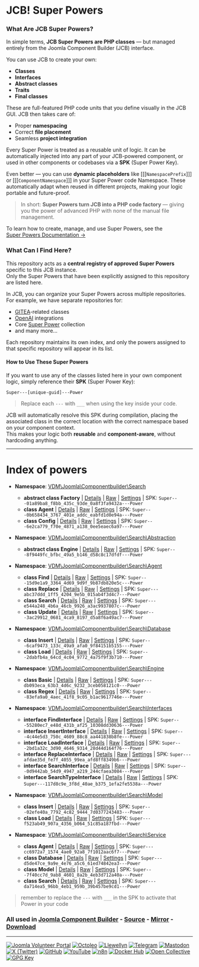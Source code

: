 # JCB! Super Powers

### What Are JCB Super Powers?
In simple terms, **JCB Super Powers are PHP classes** — but managed entirely from the Joomla Component Builder (JCB) interface.

You can use JCB to create your own:
- **Classes**
- **Interfaces**
- **Abstract classes**
- **Traits**
- **Final classes**

These are full-featured PHP code units that you define visually in the JCB GUI. JCB then takes care of:
- Proper **namespacing**
- Correct **file placement**
- Seamless **project integration**

Every Super Power is treated as a reusable unit of logic. It can be automatically injected into any part of your JCB-powered component, or used in other components or codebases via a **SPK** (Super Power Key).

Even better — you can use **dynamic placeholders** like [[[`NamespacePrefix`]]] or [[[`ComponentNamespace`]]] in your Super Power code Namespace. These automatically adapt when reused in different projects, making your logic portable and future-proof.

> In short: **Super Powers turn JCB into a PHP code factory** — giving you the power of advanced PHP with none of the manual file management.

To learn how to create, manage, and use Super Powers, see the  
[Super Powers Documentation →](https://git.vdm.dev/joomla/super-powers/wiki)

### What Can I Find Here?
This repository acts as a **central registry of approved Super Powers** specific to this JCB instance.  
Only the Super Powers that have been explicitly assigned to this repository are listed here.

In JCB, you can organize your Super Powers across multiple repositories.  
For example, we have separate repositories for:

- [GITEA](https://git.vdm.dev/joomla/gitea)-related classes
- [OpenAI](https://git.vdm.dev/joomla/openai) integrations
- Core [Super Power](https://git.vdm.dev/joomla/super-powers) collection
- and many more...

Each repository maintains its own index, and only the powers assigned to that specific repository will appear in its list.
#### How to Use These Super Powers
If you want to use any of the classes listed here in your own component logic, simply reference their **SPK** (Super Power Key):

```
Super---[unique-guid]---Power
```

> Replace each `---` with `___` when using the key inside your code.

JCB will automatically resolve this SPK during compilation, placing the associated class in the correct location with the correct namespace based on your component context.  
This makes your logic both **reusable** and **component-aware**, without hardcoding anything.

---
# Index of powers

- **Namespace**: [VDM\Joomla\Componentbuilder\Search](#vdm-joomla-componentbuilder-search)

  - **abstract class Factory** | [Details](src/01a89ba8-f8bb-435c-93de-0a8f3fa9432a) | [Raw](src/01a89ba8-f8bb-435c-93de-0a8f3fa9432a/code.power) | [Settings](src/01a89ba8-f8bb-435c-93de-0a8f3fa9432a/settings.json) | SPK: `Super---01a89ba8_f8bb_435c_93de_0a8f3fa9432a---Power`
  - **class Agent** | [Details](src/0b658434-3767-401e-addc-eabfd1d0e94a) | [Raw](src/0b658434-3767-401e-addc-eabfd1d0e94a/code.power) | [Settings](src/0b658434-3767-401e-addc-eabfd1d0e94a/settings.json) | SPK: `Super---0b658434_3767_401e_addc_eabfd1d0e94a---Power`
  - **class Config** | [Details](src/6e2ca779-f70e-4871-a138-0ee5eaec6a97) | [Raw](src/6e2ca779-f70e-4871-a138-0ee5eaec6a97/code.power) | [Settings](src/6e2ca779-f70e-4871-a138-0ee5eaec6a97/settings.json) | SPK: `Super---6e2ca779_f70e_4871_a138_0ee5eaec6a97---Power`
- **Namespace**: [VDM\Joomla\Componentbuilder\Search\Abstraction](#vdm-joomla-componentbuilder-search-abstraction)

  - **abstract class Engine** | [Details](src/8f9449fc-bfbc-49a5-b146-d58c8c17dfdf) | [Raw](src/8f9449fc-bfbc-49a5-b146-d58c8c17dfdf/code.power) | [Settings](src/8f9449fc-bfbc-49a5-b146-d58c8c17dfdf/settings.json) | SPK: `Super---8f9449fc_bfbc_49a5_b146_d58c8c17dfdf---Power`
- **Namespace**: [VDM\Joomla\Componentbuilder\Search\Agent](#vdm-joomla-componentbuilder-search-agent)

  - **class Find** | [Details](src/15d9e1a9-3364-4d69-9d9f-9b87db820e5c) | [Raw](src/15d9e1a9-3364-4d69-9d9f-9b87db820e5c/code.power) | [Settings](src/15d9e1a9-3364-4d69-9d9f-9b87db820e5c/settings.json) | SPK: `Super---15d9e1a9_3364_4d69_9d9f_9b87db820e5c---Power`
  - **class Replace** | [Details](src/abc37ddd-1ff5-4204-9e5b-015ab4f3d4c7) | [Raw](src/abc37ddd-1ff5-4204-9e5b-015ab4f3d4c7/code.power) | [Settings](src/abc37ddd-1ff5-4204-9e5b-015ab4f3d4c7/settings.json) | SPK: `Super---abc37ddd_1ff5_4204_9e5b_015ab4f3d4c7---Power`
  - **class Search** | [Details](src/e544a248-4b6a-46cb-9926-a3ac9937807c) | [Raw](src/e544a248-4b6a-46cb-9926-a3ac9937807c/code.power) | [Settings](src/e544a248-4b6a-46cb-9926-a3ac9937807c/settings.json) | SPK: `Super---e544a248_4b6a_46cb_9926_a3ac9937807c---Power`
  - **class Update** | [Details](src/3ac29912-0681-4ca9-8197-d5a8f6a49ac7) | [Raw](src/3ac29912-0681-4ca9-8197-d5a8f6a49ac7/code.power) | [Settings](src/3ac29912-0681-4ca9-8197-d5a8f6a49ac7/settings.json) | SPK: `Super---3ac29912_0681_4ca9_8197_d5a8f6a49ac7---Power`
- **Namespace**: [VDM\Joomla\Componentbuilder\Search\Database](#vdm-joomla-componentbuilder-search-database)

  - **class Insert** | [Details](src/6caf9473-133c-49a9-afa0-9f84151b5155) | [Raw](src/6caf9473-133c-49a9-afa0-9f84151b5155/code.power) | [Settings](src/6caf9473-133c-49a9-afa0-9f84151b5155/settings.json) | SPK: `Super---6caf9473_133c_49a9_afa0_9f84151b5155---Power`
  - **class Load** | [Details](src/2dabfb4a-64cd-4c04-9772-4a75f9f3b710) | [Raw](src/2dabfb4a-64cd-4c04-9772-4a75f9f3b710/code.power) | [Settings](src/2dabfb4a-64cd-4c04-9772-4a75f9f3b710/settings.json) | SPK: `Super---2dabfb4a_64cd_4c04_9772_4a75f9f3b710---Power`
- **Namespace**: [VDM\Joomla\Componentbuilder\Search\Engine](#vdm-joomla-componentbuilder-search-engine)

  - **class Basic** | [Details](src/db093eca-63b3-4d6c-9232-3ceb058121c0) | [Raw](src/db093eca-63b3-4d6c-9232-3ceb058121c0/code.power) | [Settings](src/db093eca-63b3-4d6c-9232-3ceb058121c0/settings.json) | SPK: `Super---db093eca_63b3_4d6c_9232_3ceb058121c0---Power`
  - **class Regex** | [Details](src/83efa9a0-4aec-41f8-9c05-b1ac9617746e) | [Raw](src/83efa9a0-4aec-41f8-9c05-b1ac9617746e/code.power) | [Settings](src/83efa9a0-4aec-41f8-9c05-b1ac9617746e/settings.json) | SPK: `Super---83efa9a0_4aec_41f8_9c05_b1ac9617746e---Power`
- **Namespace**: [VDM\Joomla\Componentbuilder\Search\Interfaces](#vdm-joomla-componentbuilder-search-interfaces)

  - **interface FindInterface** | [Details](src/55280ec7-e48d-431b-af25-10308dd30636) | [Raw](src/55280ec7-e48d-431b-af25-10308dd30636/code.power) | [Settings](src/55280ec7-e48d-431b-af25-10308dd30636/settings.json) | SPK: `Super---55280ec7_e48d_431b_af25_10308dd30636---Power`
  - **interface InsertInterface** | [Details](src/4c44e5d3-750c-4609-88c8-aa441838b8fe) | [Raw](src/4c44e5d3-750c-4609-88c8-aa441838b8fe/code.power) | [Settings](src/4c44e5d3-750c-4609-88c8-aa441838b8fe/settings.json) | SPK: `Super---4c44e5d3_750c_4609_88c8_aa441838b8fe---Power`
  - **interface LoadInterface** | [Details](src/2bd1a32c-3d90-4646-9314-28d44d164f76) | [Raw](src/2bd1a32c-3d90-4646-9314-28d44d164f76/code.power) | [Settings](src/2bd1a32c-3d90-4646-9314-28d44d164f76/settings.json) | SPK: `Super---2bd1a32c_3d90_4646_9314_28d44d164f76---Power`
  - **interface ReplaceInterface** | [Details](src/afdae35d-fe7f-4055-99ea-afd8ff8349b6) | [Raw](src/afdae35d-fe7f-4055-99ea-afd8ff8349b6/code.power) | [Settings](src/afdae35d-fe7f-4055-99ea-afd8ff8349b6/settings.json) | SPK: `Super---afdae35d_fe7f_4055_99ea_afd8ff8349b6---Power`
  - **interface SearchInterface** | [Details](src/0d9442ab-54d9-4947-a219-244cfaea3084) | [Raw](src/0d9442ab-54d9-4947-a219-244cfaea3084/code.power) | [Settings](src/0d9442ab-54d9-4947-a219-244cfaea3084/settings.json) | SPK: `Super---0d9442ab_54d9_4947_a219_244cfaea3084---Power`
  - **interface SearchTypeInterface** | [Details](src/117d8c9e-3f8d-40ae-b375-1efa2fe5538a) | [Raw](src/117d8c9e-3f8d-40ae-b375-1efa2fe5538a/code.power) | [Settings](src/117d8c9e-3f8d-40ae-b375-1efa2fe5538a/settings.json) | SPK: `Super---117d8c9e_3f8d_40ae_b375_1efa2fe5538a---Power`
- **Namespace**: [VDM\Joomla\Componentbuilder\Search\Model](#vdm-joomla-componentbuilder-search-model)

  - **class Insert** | [Details](src/02efe40a-7792-4c82-9444-7d0377243483) | [Raw](src/02efe40a-7792-4c82-9444-7d0377243483/code.power) | [Settings](src/02efe40a-7792-4c82-9444-7d0377243483/settings.json) | SPK: `Super---02efe40a_7792_4c82_9444_7d0377243483---Power`
  - **class Load** | [Details](src/f523ab49-907a-4356-b064-51c85a187fbd) | [Raw](src/f523ab49-907a-4356-b064-51c85a187fbd/code.power) | [Settings](src/f523ab49-907a-4356-b064-51c85a187fbd/settings.json) | SPK: `Super---f523ab49_907a_4356_b064_51c85a187fbd---Power`
- **Namespace**: [VDM\Joomla\Componentbuilder\Search\Service](#vdm-joomla-componentbuilder-search-service)

  - **class Agent** | [Details](src/cc6972a7-1574-4ae0-92a8-7f1012aac6f7) | [Raw](src/cc6972a7-1574-4ae0-92a8-7f1012aac6f7/code.power) | [Settings](src/cc6972a7-1574-4ae0-92a8-7f1012aac6f7/settings.json) | SPK: `Super---cc6972a7_1574_4ae0_92a8_7f1012aac6f7---Power`
  - **class Database** | [Details](src/d5de47ce-9a9e-4e76-a5c6-61ed74842ea3) | [Raw](src/d5de47ce-9a9e-4e76-a5c6-61ed74842ea3/code.power) | [Settings](src/d5de47ce-9a9e-4e76-a5c6-61ed74842ea3/settings.json) | SPK: `Super---d5de47ce_9a9e_4e76_a5c6_61ed74842ea3---Power`
  - **class Model** | [Details](src/7f40cc7d-9ab8-4601-8a2b-4eb3d712a40a) | [Raw](src/7f40cc7d-9ab8-4601-8a2b-4eb3d712a40a/code.power) | [Settings](src/7f40cc7d-9ab8-4601-8a2b-4eb3d712a40a/settings.json) | SPK: `Super---7f40cc7d_9ab8_4601_8a2b_4eb3d712a40a---Power`
  - **class Search** | [Details](src/da714ea5-96bb-4eb1-959b-39b457be9cd1) | [Raw](src/da714ea5-96bb-4eb1-959b-39b457be9cd1/code.power) | [Settings](src/da714ea5-96bb-4eb1-959b-39b457be9cd1/settings.json) | SPK: `Super---da714ea5_96bb_4eb1_959b_39b457be9cd1---Power`
> remember to replace the `---` with `___` in the SPK to activate that Power in your code

### All used in [Joomla Component Builder](https://www.joomlacomponentbuilder.com) - [Source](https://git.vdm.dev/joomla/Component-Builder) - [Mirror](https://github.com/vdm-io/Joomla-Component-Builder) - [Download](https://git.vdm.dev/joomla/pkg-component-builder/releases)

---
[![Joomla Volunteer Portal](https://img.shields.io/badge/-Joomla-gold?logo=joomla)](https://volunteers.joomla.org/joomlers/1396-llewellyn-van-der-merwe "Join Llewellyn on the Joomla Volunteer Portal: Shaping the Future Together!") [![Octoleo](https://img.shields.io/badge/-Octoleo-black?logo=linux)](https://git.vdm.dev/octoleo "--quiet") [![Llewellyn](https://img.shields.io/badge/-Llewellyn-ffffff?logo=gitea)](https://git.vdm.dev/Llewellyn "Collaborate and Innovate with Llewellyn on Git: Building a Better Code Future!") [![Telegram](https://img.shields.io/badge/-Telegram-blue?logo=telegram)](https://t.me/Joomla_component_builder "Join Llewellyn and the Community on Telegram: Building Joomla Components Together!") [![Mastodon](https://img.shields.io/badge/-Mastodon-9e9eec?logo=mastodon)](https://joomla.social/@llewellyn "Connect and Engage with Llewellyn on Joomla Social: Empowering Communities, One Post at a Time!") [![X (Twitter)](https://img.shields.io/badge/-X-black?logo=x)](https://x.com/llewellynvdm "Join the Conversation with Llewellyn on X: Where Ideas Take Flight!") [![GitHub](https://img.shields.io/badge/-GitHub-181717?logo=github)](https://github.com/Llewellynvdm "Build, Innovate, and Thrive with Llewellyn on GitHub: Turning Ideas into Impact!") [![YouTube](https://img.shields.io/badge/-YouTube-ff0000?logo=youtube)](https://www.youtube.com/@OctoYou "Explore, Learn, and Create with Llewellyn on YouTube: Your Gateway to Inspiration!") [![n8n](https://img.shields.io/badge/-n8n-black?logo=n8n)](https://n8n.io/creators/octoleo "Effortless Automation and Impactful Workflows with Llewellyn on n8n!") [![Docker Hub](https://img.shields.io/badge/-Docker-grey?logo=docker)](https://hub.docker.com/u/llewellyn "Llewellyn on Docker: Containerize Your Creativity!") [![Open Collective](https://img.shields.io/badge/-Donate-green?logo=opencollective)](https://opencollective.com/joomla-component-builder "Donate towards JCB: Help Llewellyn financially so he can continue developing this great tool!") [![GPG Key](https://img.shields.io/badge/-GPG-blue?logo=gnupg)](https://git.vdm.dev/Llewellyn/gpg "Unlock Trust and Security with Llewellyn's GPG Key: Your Gateway to Verified Connections!")